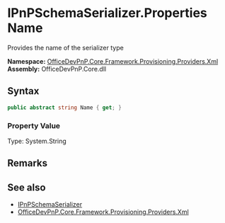 # IPnPSchemaSerializer.Properties Name
 Provides the name of the serializer type   

**Namespace:** [OfficeDevPnP.Core.Framework.Provisioning.Providers.Xml](OfficeDevPnP.Core.Framework.Provisioning.Providers.Xml.md)  
**Assembly:** OfficeDevPnP.Core.dll  
## Syntax
```C#
public abstract string Name { get; }
```

### Property Value
Type: System.String  

## Remarks
  
## See also
- [IPnPSchemaSerializer](OfficeDevPnP.Core.Framework.Provisioning.Providers.Xml.IPnPSchemaSerializer.md) 
- [OfficeDevPnP.Core.Framework.Provisioning.Providers.Xml](OfficeDevPnP.Core.Framework.Provisioning.Providers.Xml.md) 
